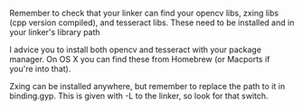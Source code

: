 Remember to check that your linker can find your opencv libs, zxing libs (cpp
version compiled), and tesseract libs. These need to be installed and in your
linker's library path

I advice you to install both opencv and tesseract with your package manager. On
OS X you can find these from Homebrew (or Macports if you're into that).

Zxing can be installed anywhere, but remember to replace the path to it in
binding.gyp. This is given with -L to the linker, so look for that switch.
